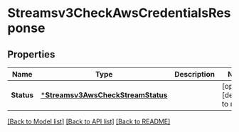 # Streamsv3CheckAwsCredentialsResponse

## Properties
Name | Type | Description | Notes
------------ | ------------- | ------------- | -------------
**Status** | [***Streamsv3AwsCheckStreamStatus**](streamsv3AWSCheckStreamStatus.md) |  | [optional] [default to null]

[[Back to Model list]](../README.md#documentation-for-models) [[Back to API list]](../README.md#documentation-for-api-endpoints) [[Back to README]](../README.md)

